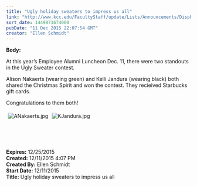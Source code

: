 ```yaml
---
title: "Ugly holiday sweaters to impress us all"
link: "http://www.kcc.edu/FacultyStaff/update/Lists/Announcements/DispForm.aspx?ID=2114"
sort_date: 1449871674000
pubDate: "11 Dec 2015 22:07:54 GMT"
creator: "Ellen Schmidt"
---
```


<div><b>Body:</b> <div class="ExternalClass83B9E3B57CE74ECBBBC925265CC248F9"><p>​At this year’s Employee Alumni Luncheon Dec. 11, there were two standouts in the Ugly Sweater contest. </p>
<p>Alison Nakaerts (wearing green) and Kelli Jandura (wearing black) both shared the Christmas Spirit and won the contest. They recieived Starbucks gift cards.</p>
<p>Congratulations to them both!</p>
<p><img alt="ANakaerts.jpg" src="/FacultyStaff/update/Documents/ANakaerts.jpg" style="margin:5px" /><img alt="KJandura.jpg" src="/FacultyStaff/update/Documents/KJandura.jpg" style="margin:5px" /></p>
<p> </p>
<p> </p></div></div>
<div><b>Expires:</b> 12/25/2015</div>
<div><b>Created:</b> 12/11/2015 4:07 PM</div>
<div><b>Created By:</b> Ellen Schmidt</div>
<div><b>Start Date:</b> 12/11/2015</div>
<div><b>Title:</b> Ugly holiday sweaters to impress us all</div>
